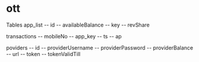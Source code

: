# ott

Tables 
app_list
-- id
-- availableBalance
-- key
-- revShare

transactions
-- mobileNo
-- app_key
-- ts
-- ap

poviders
-- id
-- providerUsername
-- providerPassword
-- providerBalance
-- url
-- token
-- tokenValidTill
